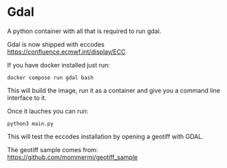 # Gdal

A python container with all that is required to run gdal.

Gdal is now shipped with eccodes https://confluence.ecmwf.int/display/ECC

If you have docker installed just run:

```
docker compose run gdal bash
```

This will build the image, run it as a container and give you a command line interface to it.

Once it lauches you can run:

```
python3 main.py
```

This will test the eccodes installation by opening a geotiff with GDAL.

The geotiff sample comes from:
https://github.com/mommermi/geotiff_sample
